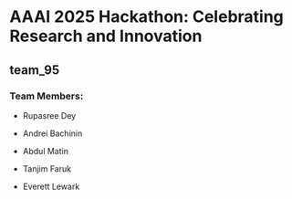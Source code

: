 # AAAI 2025 Hackathon: Celebrating Research and Innovation

## team_95

### Team Members:

- Rupasree Dey

- Andrei Bachinin

- Abdul Matin

- Tanjim Faruk

- Everett Lewark
